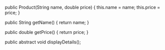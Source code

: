 public Product(String name, double price) {
    this.name = name;
    this.price = price;
}

public String getName() {
    return name;
}

public double getPrice() {
    return price;
}


public abstract void displayDetails();

